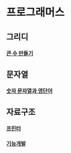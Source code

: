 # 프로그래머스

## 그리디

#### [큰 수 만들기](/code-or-death/jiyu/programmers/pg_42883.md)

## 문자열

#### [숫자 문자열과 영단어](/code-or-death/jiyu/programmers/pg_81301.md)

## 자료구조

#### [프린터](/code-or-death/jiyu/programmers/pg_42587.md)

#### [기능개발](/code-or-death/jiyu/programmers/pg_42586.md)
